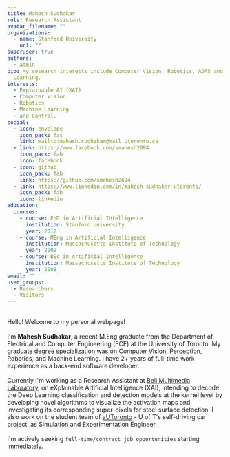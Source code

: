 ```yaml
---
title: Mahesh Sudhakar
role: Research Assistant
avatar_filename: ""
organizations:
  - name: Stanford University
    url: ""
superuser: true
authors:
  - admin
bio: My research interests include Computer Vision, Robotics, ADAS and Machine
  Learning.
interests:
  - Explainable AI (XAI)
  - Computer Vision
  - Robotics
  - Machine Learning
  - and Control.
social:
  - icon: envelope
    icon_pack: fas
    link: mailto:mahesh.sudhakar@mail.utoronto.ca
  - link: https://www.facebook.com/smahesh2694
    icon_pack: fab
    icon: facebook
  - icon: github
    icon_pack: fab
    link: https://github.com/smahesh2694
  - link: https://www.linkedin.com/in/mahesh-sudhakar-utoronto/
    icon_pack: fab
    icon: linkedin
education:
  courses:
    - course: PhD in Artificial Intelligence
      institution: Stanford University
      year: 2012
    - course: MEng in Artificial Intelligence
      institution: Massachusetts Institute of Technology
      year: 2009
    - course: BSc in Artificial Intelligence
      institution: Massachusetts Institute of Technology
      year: 2008
email: ""
user_groups:
  - Researchers
  - Visitors
---
```

\
Hello! Welcome to my personal webpage!\
\
I'm **Mahesh Sudhakar**, a recent M.Eng graduate from the Department of Electrical and Computer Engineering (ECE) at the University of Toronto. My graduate degree specialization was on Computer Vision, Perception, Robotics, and Machine Learning. I have 2+ years of full-time work experience as a back-end software developer.\
\
Currently I'm working as a Research Assistant at [Bell Multimedia Laboratory](http://www.dsp.utoronto.ca/), on eXplainable Artificial Intelligence (XAI), intending to decode the Deep Learning classification and detection models at the kernel level by developing novel algorithms to visualize the activation maps and investigating its corresponding super-pixels for steel surface detection. I also work on the student team of [aUToronto](https://www.autodrive.utoronto.ca/) - U of T's self-driving car project, as Simulation and Experimentation Engineer.\
\
I'm actively seeking `full-time/contract job opportunities` starting immediately.
